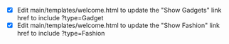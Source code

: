 - [x] Edit main/templates/welcome.html to update the "Show Gadgets" link href to include ?type=Gadget
- [x] Edit main/templates/welcome.html to update the "Show Fashion" link href to include ?type=Fashion
